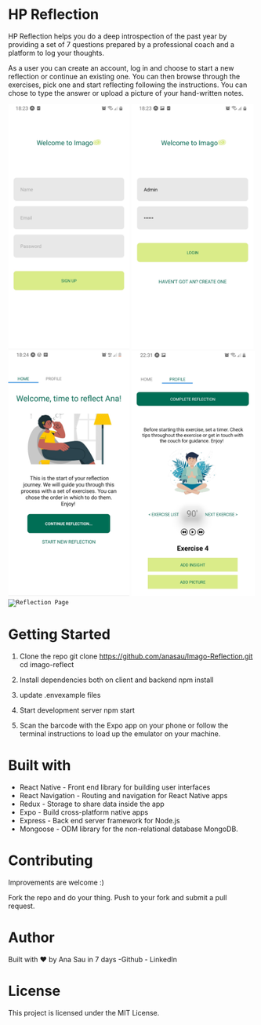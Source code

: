 # HP Reflection
HP Reflection helps you do a deep introspection of the past year by providing a set of 7 questions prepared by a professional coach and a platform to log your thoughts. 

As a user you can create an account, log in and choose to start a new reflection or continue an existing one. You can then browse through the exercises, pick one and start reflecting following the instructions. You can chose to type the answer or upload a picture of your hand-written notes. 

<code><img height="500" alt="Home Screen" src="https://github.com/anasau/Imago-Reflection/blob/default/assets/registrationscreen.jpg"></code>
<code><img height="500" alt="Home Screen" src="https://github.com/anasau/Imago-Reflection/blob/default/assets/loginscreen.jpg"></code>
<code><img height="500" alt="Home Screen" src="https://github.com/anasau/Imago-Reflection/blob/default/assets/homescreen.jpg"></code>
<code><img height="500" alt="Exercise 2 " src="https://github.com/anasau/Imago-Reflection/blob/default/assets/exercisescreen.jpg"></code>
<code><img height="500" alt="Reflection Page" src="https://github.com/anasau/Imago-Reflection/blob/default/assets/exercisespage.jpg"></code>


# Getting Started 

1. Clone the repo 
git clone https://github.com/anasau/Imago-Reflection.git
cd imago-reflect


2. Install dependencies both on client and backend 
npm install 

3. update .envexample files 

4. Start development server
npm start

4. Scan the barcode with the Expo app on your phone or follow the terminal instructions to load up the emulator on your machine.

# Built with

- React Native - Front end library for building user interfaces
- React Navigation - Routing and navigation for React Native apps
- Redux - Storage to share data inside the app
- Expo - Build cross-platform native apps
- Express -  Back end server framework for Node.js 
- Mongoose - ODM library for the non-relational database MongoDB. 

# Contributing
Improvements are welcome :)

Fork the repo and do your thing. Push to your fork and submit a pull request.

# Author
Built with  ♥ by Ana Sau in 7 days 
-Github - LinkedIn

# License
This project is licensed under the MIT License.
